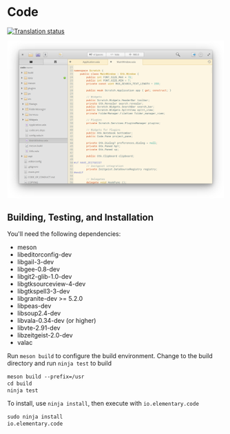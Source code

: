 # Code
[![Translation status](https://l10n.elementary.io/widgets/code/-/svg-badge.svg)](https://l10n.elementary.io/projects/code/?utm_source=widget)

![Screenshot](data/screenshot.png?raw=true)

## Building, Testing, and Installation

You'll need the following dependencies:
* meson
* libeditorconfig-dev
* libgail-3-dev
* libgee-0.8-dev
* libgit2-glib-1.0-dev
* libgtksourceview-4-dev
* libgtkspell3-3-dev
* libgranite-dev >= 5.2.0
* libpeas-dev
* libsoup2.4-dev
* libvala-0.34-dev (or higher)
* libvte-2.91-dev
* libzeitgeist-2.0-dev
* valac

Run `meson build` to configure the build environment. Change to the build directory and run `ninja test` to build

    meson build --prefix=/usr
    cd build
    ninja test

To install, use `ninja install`, then execute with `io.elementary.code`

    sudo ninja install
    io.elementary.code

